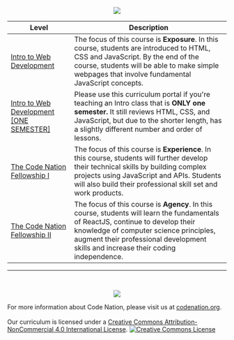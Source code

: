 <p align="center"> <img src="https://i.ibb.co/XpTcsfN/Code-Nation.png"></p>

| Level                                  | Description                                                                                                                                                                                                                                                                                                       |
| -------------------------------------- | ----------------------------------------------------------------------------------------------------------------------------------------------------------------------------------------------------------------------------------------------------------------------------------------------------------------- |
| [Intro to Web Development](INTRO)      | The focus of this course is **Exposure**. In this course, students are introduced to HTML, CSS and JavaScript. By the end of the course, students will be able to make simple webpages that involve fundamental JavaScript concepts. |
| [Intro to Web Development [ONE SEMESTER]](INTRO_OneSemester)      | Please use this curriculum portal if you're teaching an Intro class that is **ONLY one semester.** It still reviews HTML, CSS, and JavaScript, but due to the shorter length, has a slightly different number and order of lessons. |
| [The Code Nation Fellowship I](FLWI)   | The focus of this course is **Experience**. In this course, students will further develop their technical skills by building complex projects using JavaScript and APIs. Students will also build their professional skill set and work products.                                                          |
| [The Code Nation Fellowship II](FLW%20II) | The focus of this course is **Agency**. In this course, students will learn the fundamentals of ReactJS, continue to develop their knowledge of computer science principles, augment their professional development skills and increase their coding independence. |

---

<br>
<p align="center"> <img src="https://i.imgur.com/lYodTLP.png?1" ></p>
  
For more information about Code Nation, please visit us at <a href="https://www.codenation.org">codenation.org</a>.
<br>
<br>
Our curriculum is licensed under a <a rel="license" href="http://creativecommons.org/licenses/by-nc/4.0/">Creative Commons Attribution-NonCommercial 4.0 International License</a>.
<a rel="license" href="http://creativecommons.org/licenses/by-nc/4.0/"><img alt="Creative Commons License" style="border-width:0" src="https://i.creativecommons.org/l/by-nc/4.0/88x31.png" /></a>
